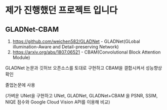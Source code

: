 # 제가 진행했던 프로젝트 입니다

## GLADNet-CBAM
1. https://github.com/weichen582/GLADNet - GLADNet(GLobal illumination-Aware and Detail-preserving Network)
2. https://arxiv.org/abs/1807.06521 - CBAM(Convolutional Block Attention Module)

GLADNet 논문과 깃허브 오픈소스를 토대로 구현하고 CBAM을 결합시켜서 성능향상 확인

졸업논문에 사용

(가벼운 UNet을 구현하고 UNet, GLADNet, GLADNet+CBAM 을 PSNR, SSIM, NIQE 점수와 Google Cloud Vision API를 이용해 비교)
